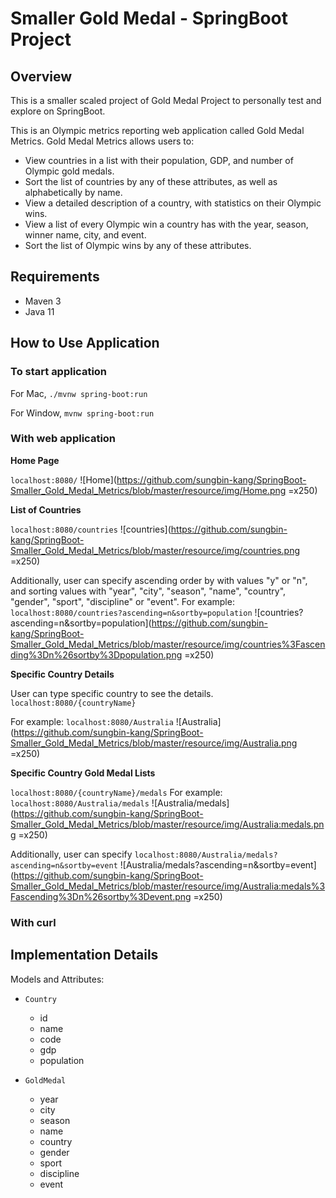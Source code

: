 # Smaller Gold Medal - SpringBoot Project


## Overview

This is a smaller scaled project of Gold Medal Project to personally test and explore on SpringBoot. 

This is an Olympic metrics reporting web application called Gold Medal Metrics. Gold Medal Metrics allows users to:
- View countries in a list with their population, GDP, and number of Olympic gold medals.
- Sort the list of countries by any of these attributes, as well as alphabetically by name.
- View a detailed description of a country, with statistics on their Olympic wins.
- View a list of every Olympic win a country has with the year, season, winner name, city, and event.
- Sort the list of Olympic wins by any of these attributes.


## Requirements

- Maven 3
- Java 11


## How to Use Application

### To start application

For Mac,
`./mvnw spring-boot:run`

For Window,
`mvnw spring-boot:run`


### With web application


**Home Page**

`localhost:8080/`
![Home](https://github.com/sungbin-kang/SpringBoot-Smaller_Gold_Medal_Metrics/blob/master/resource/img/Home.png =x250)


**List of Countries**

`localhost:8080/countries`
![countries](https://github.com/sungbin-kang/SpringBoot-Smaller_Gold_Medal_Metrics/blob/master/resource/img/countries.png =x250)

Additionally, user can specify ascending order by with values "y" or "n", and sorting values with "year", "city", "season", "name", "country", "gender", "sport", "discipline" or "event". For example: 
`localhost:8080/countries?ascending=n&sortby=population`
![countries?ascending=n&sortby=population](https://github.com/sungbin-kang/SpringBoot-Smaller_Gold_Medal_Metrics/blob/master/resource/img/countries%3Fascending%3Dn%26sortby%3Dpopulation.png =x250)


**Specific Country Details**

User can type specific country to see the details.
`localhost:8080/{countryName}`

For example:
`localhost:8080/Australia`
![Australia](https://github.com/sungbin-kang/SpringBoot-Smaller_Gold_Medal_Metrics/blob/master/resource/img/Australia.png =x250)


**Specific Country Gold Medal Lists**

`localhost:8080/{countryName}/medals`
For example:
`localhost:8080/Australia/medals`
![Australia/medals](https://github.com/sungbin-kang/SpringBoot-Smaller_Gold_Medal_Metrics/blob/master/resource/img/Australia:medals.png =x250)

Additionally, user can specify 
`localhost:8080/Australia/medals?ascending=n&sortby=event`
![Australia/medals?ascending=n&sortby=event](https://github.com/sungbin-kang/SpringBoot-Smaller_Gold_Medal_Metrics/blob/master/resource/img/Australia:medals%3Fascending%3Dn%26sortby%3Devent.png =x250)


### With curl




## Implementation Details

Models and Attributes:

- `Country`
    - id
    - name
    - code
    - gdp
    - population

- `GoldMedal`
    - year
    - city
    - season
    - name
    - country
    - gender
    - sport
    - discipline
    - event
